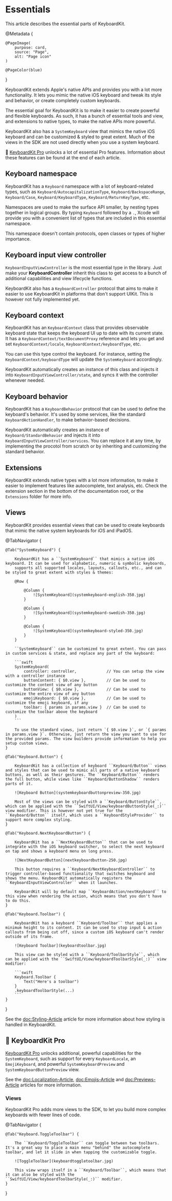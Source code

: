 # Essentials

This article describes the essential parts of KeyboardKit.

@Metadata {

    @PageImage(
        purpose: card,
        source: "Page",
        alt: "Page icon"
    )

    @PageColor(blue)
}

KeyboardKit extends Apple's native APIs and provides you with a lot more functionality. It lets you mimic the native iOS keyboard and tweak its style and behavior, or create completely custom keyboards.

The essential goal for KeyboardKit is to make it easier to create powerful and flexible keyboards. As such, it has a bunch of essential tools and view, and extensions to native types, to make the native APIs more powerful.

KeyboardKit also has a ``SystemKeyboard`` view that mimics the native iOS keyboard and can be customized & styled to great extent. Much of the views in the SDK are not used directly when you use a system keyboard.

👑 [KeyboardKit Pro][Pro] unlocks a lot of essential Pro features. Information about these features can be found at the end of each article.

[Pro]: https://github.com/KeyboardKit/KeyboardKitPro



## Keyboard namespace

KeyboardKit has a ``Keyboard`` namespace with a lot of keyboard-related types, such as ``Keyboard/AutocapitalizationType``, ``Keyboard/BackspaceRange``, ``Keyboard/Case``, ``Keyboard/KeyboardType``, ``Keyboard/ReturnKeyType``, etc. 

Namespaces are used to make the surface API smaller, by nesting types together in logical groups. By typing ``Keyboard`` followed by a `.`, Xcode will provide you with a convenient list of types that are included in this essential namespace. 

This namespace doesn't contain protocols, open classes or types of higher importance.



## Keyboard input view controller

``KeyboardInputViewController`` is the most essential type in the library. Just make your **KeyboardController** inherit this class to get access to a bunch of additional capabilities and view lifecycle functions.

KeyboardKit also has a ``KeyboardController`` protocol that aims to make it easier to use KeyboardKit in platforms that don't support UIKit. This is however not fully implemented yet.



## Keyboard context

KeyboardKit has an ``KeyboardContext`` class that provides observable keyboard state that keeps the keyboard UI up to date with its current state. It has a ``KeyboardContext/textDocumentProxy`` reference and lets you get and set ``KeyboardContext/locale``, ``KeyboardContext/keyboardType``, etc.

You can use this type control the keyboard. For instance, setting the ``KeyboardContext/keyboardType`` will update the ``SystemKeyboard`` accordingly.

KeyboardKit automatically creates an instance of this class and injects it into ``KeyboardInputViewController/state``, and syncs it with the controller whenever needed.



## Keyboard behavior

KeyboardKit has a ``KeyboardBehavior`` protocol that can be used to define the keyboard's behavior. It's used by some services, like the standard ``KeyboardActionHandler``, to make behavior-based decisions.

KeyboardKit automatically creates an instance of ``Keyboard/StandardBehavior`` and injects it into ``KeyboardInputViewController/services``. You can replace it at any time, by implementing the procotol from scratch or by inheriting and customizing the standard behavior.



## Extensions

KeyboardKit extends native types with a lot more information, to make it easier to implement features like autocomplete, text analysis, etc. Check the extension section in the bottom of the documentation root, or the `Extensions` folder for more info.



## Views

KeyboardKit provides essential views that can be used to create keyboards that mimic the native system keyboards for iOS and iPadOS.

@TabNavigator {
    
    @Tab("SystemKeyboard") {
        
        KeyboardKit has a ``SystemKeyboard`` that mimics a native iOS keyboard. It can be used for alphabetic, numeric & symbolic keyboards, 
        supports all supported locales, layouts, callouts, etc., and can be styled to great extent with styles & themes:

        @Row {
            
            @Column {
                ![SystemKeyboard](systemkeyboard-english-350.jpg)
            }
            
            @Column {
                ![SystemKeyboard](systemkeyboard-swedish-350.jpg)
            }
            
            @Column {
                ![SystemKeyboard](systemkeyboard-styled-350.jpg)
            }
        }

        ``SystemKeyboard`` can be customized to great extent. You can pass in custom services & state, and replace any part of the keyboard:

        ```swift
        SystemKeyboard(
            controller: controller,             // You can setup the view with a controller instance 
            buttonContent: { $0.view },         // Can be used to customize the content view of any button
            buttonView: { $0.view },            // Can be used to customize the entire view of any button
            emojiKeyboard: { $0.view },         // Can be used to customize the emoji keyboard, if any
            toolbar: { params in params.view }  // Can be used to customize the toolbar above the keyboard
        )
        ```

        To use the standard views, just return `{ $0.view }`, or `{ params in params.view }`. Otherwise, just return the view you want to use for the provided params. The view builders provide information to help you setup custom views.
    }
    
    @Tab("Keyboard.Button") {
        
        KeyboardKit has a collection of keyboard ``Keyboard/Button`` views and styles that can be used to mimic all parts of a native keyboard buttons, as well as their gestures. The ``Keyboard/Button`` renders the full button, while views like ``Keyboard/ButtonShadow`` renders parts of it. 
        
        ![Keyboard Button](systemkeyboardbuttonpreview-350.jpg)

        Most of the views can be styled with a ``Keyboard/ButtonStyle``, which can be applied with the ``SwiftUI/View/keyboardButtonStyle(_:)`` view modifier. This is however not yet true for the ``Keyboard/Button`` itself, which uses a ``KeyboardStyleProvider`` to support more complex styling.
    }
    
    @Tab("Keyboard.NextKeyboardButton") {

        KeyboardKit has a ``NextKeyboardButton`` that can be used to integrate with the iOS keyboard switcher, to select the next keyboard on tap and shows a keyboard menu on long press.

        ![NextKeyboardButton](nextkeyboardbutton-250.jpg)

        This button requires a ``Keyboard/NextKeyboardController`` to trigger controller-based functionality that switches keyboard and shows the menu. KeyboardKit automatically registers the ``KeyboardInputViewController`` when it launches.

        KeyboardKit will by default map ``KeyboardAction/nextKeyboard`` to this view when rendering the action, which means that you don't have to do this.
    }
    
    @Tab("Keyboard.Toolbar") {
        
        KeyboardKit has a keyboard ``Keyboard/Toolbar`` that applies a minimum height to its content. It can be used to stop input & action callouts from being cut off, since a custom iOS keyboard can't render outside of its frame.
        
        ![Keyboard Toolbar](keyboardtoolbar.jpg)
        
        This view can be styled with a ``Keyboard/ToolbarStyle``, which can be applied with the ``SwiftUI/View/keyboardToolbarStyle(_:)`` view modifier:
        
        ```swift
        Keyboard.Toolbar {
            Text("Here's a toolbar")
        }
        .keyboardToolbarStyle(...)
        ```
    }
}
    
See the <doc:Styling-Article> article for more information about how styling is handled in KeyboardKit.



## 👑 KeyboardKit Pro

[KeyboardKit Pro][Pro] unlocks additional, powerful capabilities for the ``SystemKeyboard``, such as support for every ``KeyboardLocale``, an ``EmojiKeyboard``, and powerful ``SystemKeyboardPreview`` and ``SystemKeyboardButtonPreview`` view.

See the <doc:Localization-Article>, <doc:Emojis-Article> and <doc:Previews-Article> articles for more information.

[Pro]: https://github.com/KeyboardKit/KeyboardKitPro

### Views

KeyboardKit Pro adds more views to the SDK, to let you build more complex keyboards with fewer lines of code.

@TabNavigator {
    
    @Tab("Keyboard.ToggleToolbar") {
        
        The ``Keyboard/ToggleToolbar`` can toggle between two toolbars. It's a great way to place a main menu "behind" the autocomplete toolbar, and let it slide in when tapping the customizable toggle.
        
        ![ToggleToolbar](keyboardtoggletoolbar.jpg)
        
        This view wraps itself in a ``Keyboard/Toolbar``, which means that it can also be styled with the ``SwiftUI/View/keyboardToolbarStyle(_:)`` modifier.
    }
}
